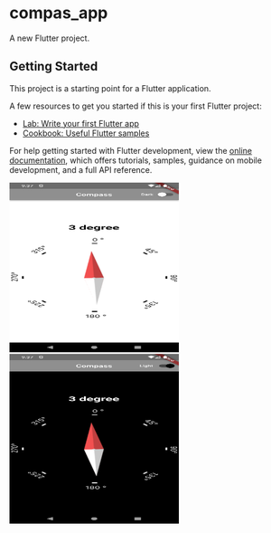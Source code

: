 # compas_app

A new Flutter project.

## Getting Started

This project is a starting point for a Flutter application.

A few resources to get you started if this is your first Flutter project:

- [Lab: Write your first Flutter app](https://docs.flutter.dev/get-started/codelab)
- [Cookbook: Useful Flutter samples](https://docs.flutter.dev/cookbook)

For help getting started with Flutter development, view the
[online documentation](https://docs.flutter.dev/), which offers tutorials,
samples, guidance on mobile development, and a full API reference.

<img src="https://github.com/RootHex200/RootHex200/blob/main/image1.png" alt="git" width="300" height="300"/>
<img src="https://github.com/RootHex200/RootHex200/blob/main/image2.png" alt="git" width="300" height="300"/>
